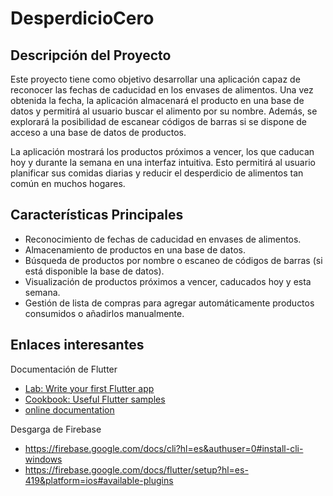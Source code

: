 # DesperdicioCero


## Descripción del Proyecto

Este proyecto tiene como objetivo desarrollar una aplicación capaz de reconocer las fechas de caducidad en los envases de alimentos. Una vez obtenida la fecha, la aplicación almacenará el producto en una base de datos y permitirá al usuario buscar el alimento por su nombre. Además, se explorará la posibilidad de escanear códigos de barras si se dispone de acceso a una base de datos de productos.

La aplicación mostrará los productos próximos a vencer, los que caducan hoy y durante la semana en una interfaz intuitiva. Esto permitirá al usuario planificar sus comidas diarias y reducir el desperdicio de alimentos tan común en muchos hogares.

## Características Principales

- Reconocimiento de fechas de caducidad en envases de alimentos.
- Almacenamiento de productos en una base de datos.
- Búsqueda de productos por nombre o escaneo de códigos de barras (si está disponible la base de datos).
- Visualización de productos próximos a vencer, caducados hoy y esta semana.
- Gestión de lista de compras para agregar automáticamente productos consumidos o añadirlos manualmente.

## Enlaces interesantes

Documentación de Flutter

- [Lab: Write your first Flutter app](https://docs.flutter.dev/get-started/codelab)
- [Cookbook: Useful Flutter samples](https://docs.flutter.dev/cookbook)
- [online documentation](https://docs.flutter.dev/)

Desgarga de Firebase
- https://firebase.google.com/docs/cli?hl=es&authuser=0#install-cli-windows
- https://firebase.google.com/docs/flutter/setup?hl=es-419&platform=ios#available-plugins
